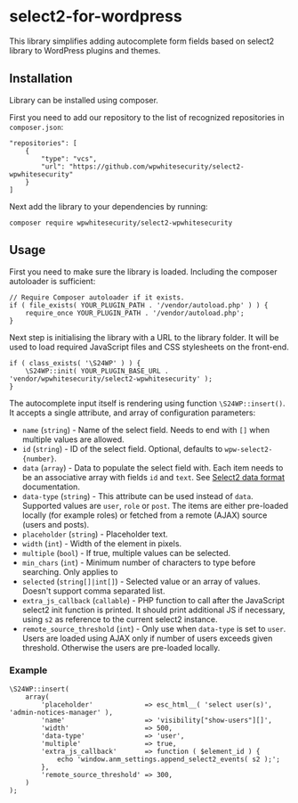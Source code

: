 # select2-for-wordpress

This library simplifies adding autocomplete form fields based on select2 library to WordPress plugins and themes.

## Installation

Library can be installed using composer.

First you need to add our repository to the list of recognized repositories in `composer.json`:
```
"repositories": [
    {
        "type": "vcs",
        "url": "https://github.com/wpwhitesecurity/select2-wpwhitesecurity"
    }
]
```

Next add the library to your dependencies by running:
```
composer require wpwhitesecurity/select2-wpwhitesecurity
```

## Usage

First you need to make sure the library is loaded. Including the composer autoloader is sufficient:
```
// Require Composer autoloader if it exists.
if ( file_exists( YOUR_PLUGIN_PATH . '/vendor/autoload.php' ) ) {
    require_once YOUR_PLUGIN_PATH . '/vendor/autoload.php';
}
```

Next step is initialising the library with a URL to the library folder. It will be used to load required JavaScript files and CSS stylesheets on the front-end.
```
if ( class_exists( '\S24WP' ) ) {
    \S24WP::init( YOUR_PLUGIN_BASE_URL . 'vendor/wpwhitesecurity/select2-wpwhitesecurity' );
}
```

The autocomplete input itself is rendering using function `\S24WP::insert()`. It accepts a single attribute, and array of configuration parameters:

- `name` (`string`) - Name of the select field. Needs to end with `[]` when multiple values are allowed.
- `id` (`string`) - ID of the select field. Optional, defaults to `wpw-select2-{number}`.
- `data` (`array`) - Data to populate the select field with. Each item needs to be an associative array with fields `id` and `text`. See [Select2 data format](https://select2.org/data-sources/formats) documentation.
- `data-type` (`string`) - This attribute can be used instead of `data`. Supported values are `user`, `role` or `post`. The items are either pre-loaded locally (for example roles) or fetched from a remote (AJAX) source (users and posts).
- `placeholder` (`string`) - Placeholder text.
- `width` (`int`) - Width of the element in pixels.
- `multiple` (`bool`) - If true, multiple values can be selected.
- `min_chars` (`int`) - Minimum number of characters to type before searching. Only applies to 
- `selected` (`string[]|int[]`) - Selected value or an array of values. Doesn't support comma separated list.
- `extra_js_callback` (`callable`) - PHP function to call after the JavaScript select2 init function is printed. It should print additional JS if necessary, using `s2` as reference to the current select2 instance.
- `remote_source_threshold` (`int`) - Only use when `data-type` is set to `user`. Users are loaded using AJAX only if number of users exceeds given threshold. Otherwise the users are pre-loaded locally.

### Example

```
\S24WP::insert(
    array(
        'placeholder'             => esc_html__( 'select user(s)', 'admin-notices-manager' ),
        'name'                    => 'visibility["show-users"][]',
        'width'                   => 500,
        'data-type'               => 'user',
        'multiple'                => true,
        'extra_js_callback'       => function ( $element_id ) {
            echo 'window.anm_settings.append_select2_events( s2 );';
        },
        'remote_source_threshold' => 300,
    )
);
```

